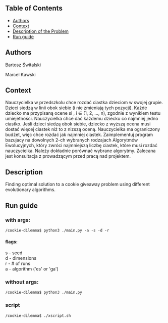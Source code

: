 <!-- TABLE OF CONTENTS -->
## Table of Contents

* [Authors](#authors)
* [Context](#context)
* [Description of the Problem](#description)
* [Run guide](#run-guide)

## Authors
Bartosz Świtalski

Marcel Kawski

## Context
Nauczycielka w przedszkolu chce rozdać ciastka dzieciom w swojej grupie. Dzieci
siedzą w linii obok siebie (i nie zmieniają tych pozycji). Każde dziecko ma przypisaną ocene si
, i ∈ (1, 2, ..., n), zgodnie z wynikiem testu umiejetności. Nauczycielka chce dać każdemu dziecku co najmniej jedno ciastko. Jeśli dzieci siedzą
obok siebie, dziecko z wyższą ocena musi dostać więcej ciastek niż to z nizszą
oceną. Nauczycielka ma ograniczony budżet, więc chce rozdać jak najmniej ciastek. Zaimplementuj program bazujacy na dowolnych 2-ch wybranych rodzajach
Algorytmów Ewolucyjnych, który zwróci najmniejszą liczbę ciastek, które musi
rozdać nauczycielka. Należy dokładnie porównać wybrane algorytmy. Zalecana
jest konsultacja z prowadzącym przed pracą nad projektem.

## Description
Finding optimal solution to a cookie giveaway problem using different evolutionary algorithms.

## Run guide
### with args:
```
/cookie-dilemma$ python3 ./main.py -a -s -d -r
```
#### flags: <br />
s - seed <br />
d - dimensions <br />
r - # of runs <br />
a - algorithm ('es' or 'ga') <br />


### without args:
```
/cookie-dilemma$ python3 ./main.py
```

### script
```
/cookie-dilemma$ ./xscript.sh
```

